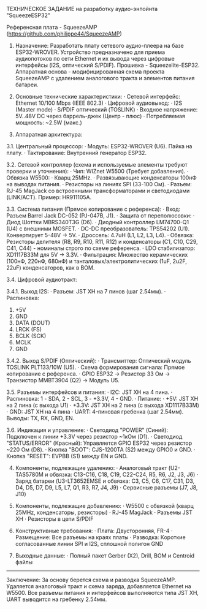 ТЕХНИЧЕСКОЕ ЗАДАНИЕ на разработку аудио-энпойнта "SqueezeESP32"

Референсная плата - SqueezeAMP (https://github.com/philippe44/SqueezeAMP)

1. Назначение:  Разработать плату сетевого аудио-плеера на базе ESP32-WROVER. Устройство предназначено для приема аудиопотоков по сети Ethernet и их вывода через цифровые интерфейсы (I2S, оптический S/PDIF). Прошивка - Squeezelite-ESP32. Аппаратная основа - модифицированная схема проекта SqueezeAMP с удалением аналогового тракта и элементов питания батареи.

2. Основные технические характеристики:
· Сетевой интерфейс: Ethernet 10/100 Mbps (IEEE 802.3)
· Цифровой аудиовыход:
  · I2S (Master mode)
  · S/PDIF оптический (TOSLINK)
· Входное напряжение: 5V..48V DC через баррель-джек (Центр - плюс)
· Потребляемая мощность: ~2.5W (макс.)

3. Аппаратная архитектура:

3.1. Центральный процессор:
· Модуль: ESP32-WROVER (U6). Пайка на плату.
· Тактирование: Внутренний генератор ESP32.

3.2. Сетевой контроллер (схема и используемые элементы требуют проверки и уточнения):
· Чип: WIZnet W5500 (Требует добавления).
· Обвязка W5500:
  · Кварц 25MHz.
  · Развязывающие конденсаторы 100нФ на выводах питания.
  · Резисторы на линиях SPI (33-100 Ом).
· Разъем: RJ-45 MagJack со встроенными трансформаторами и светодиодами (LINK/ACT). Пример: HR911105A.

3.3. Система питания (Прямое копирование с референса):
· Вход: Разъем Barrel Jack DC-052 (PJ-047B, J1).
· Защита от переполюсовки:
  · Диод Шоттки MBRS340T3G (D6).
  · Диодный контроллер LM74700-Q1 (U4) с внешними MOSFET.
· DC-DC преобразователь: TPS54202 (U1). Конвертирует 5-48V -> 5V.
  · Дроссель: 4.7uH (L1, L2, L3, L4).
  · Обвязка: Резисторы делителя (R8, R9, R10, R11, R12) и конденсаторы (C1, C10, C29, C41, C44) - номиналы строго по схеме референса.
· LDO стабилизатор: XD1117B33M для 5V -> 3.3V.
· Фильтрация: Множество керамических (100нФ, 220нФ, 680нФ) и танталовых/электролитических (1uF, 2u2F, 22uF) конденсаторов, как в BOM.

3.4. Цифровой аудиотракт:

3.4.1. Выход I2S:
· Разъем: JST XH на 7 пинов (шаг 2.54мм).
· Распиновка:
  1. +5V
  2. GND
  3. DATA (DOUT)
  4. LRCK (FS)
  5. BCLK (SCK)
  6. MCLK
  7. GND

3.4.2. Выход S/PDIF (Оптический):
· Трансмиттер: Оптический модуль TOSLINK PLT133/10W (U5).
· Схема формирования сигнала: Прямое копирование с референса.
  · GPIO ESP32 -> Резистор 33 Ом -> Транзистор MMBT3904 (Q2) -> Модуль U5.

3.5. Разъемы интерфейсов и питания:
· I2C: JST XH на 4 пина.
  · Распиновка: 1 - SDA, 2 - SCL, 3 - +3.3V, 4 - GND.
· Питание:
  · +5V: JST XH на 2 пина (с выхода U1)
  · +3.3V: JST XH на 2 пина (с выхода XD1117B33M)
  · GND: JST XH на 4 пина
· UART: 4-пиновая гребенка (шаг 2.54мм). Выводы: TX, RX, GND, EN.

3.6. Индикация и управление:
· Светодиод "POWER" (Синий): Подключен к линии +3.3V через резистор ~1кОм (D1).
· Светодиод "STATUS/ERROR" (Красный): Управляется GPIO ESP32 через резистор ~220 Ом (D8).
· Кнопка "BOOT": CJS-1200TA (S2) между GPIO0 и GND.
· Кнопка "RESET": EVPBB (S1) между EN и GND.

4. Компоненты, подлежащие удалению:
· Аналоговый тракт (U2-TAS5780M и обвязка: C13-C16, C18, C19, C22-C24, R5, R6, J2, J3, J6)
· Заряд батареи (U3-LT3652EMSE и обвязка: C3, C5, C6, C17, C31, D3, D4, D5, D7, D9, L5, L7, Q1, R3, R7, J4, J9)
· Сервисные разъемы (J7, J8, J10)

5. Компоненты, подлежащие добавлению:
· W5500 с обвязкой (кварц 25MHz, конденсаторы, резисторы)
· RJ-45 MagJack
· Разъемы JST XH
· Резисторы в цепи S/PDIF

6. Конструктивные требования:
· Плата: Двусторонняя, FR-4
· Размещение: Все разъемы на краях платы
· Разводка: Короткие согласованные линии SPI и I2S, сплошной полигон GND

7. Выходные данные:
· Полный пакет Gerber (X2), Drill, BOM и Centroid файлы

---

Заключение: За основу берется схема и разводка SqueezeAMP. Удаляется аналоговый тракт и схема заряда, добавляется Ethernet на W5500. Все разъемы питания и интерфейсов выполняются типа JST XH, UART выводится на гребенку 2.54мм.
